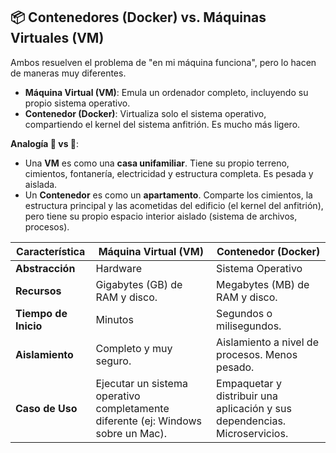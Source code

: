 ## 📦 Contenedores (Docker) vs. Máquinas Virtuales (VM)

Ambos resuelven el problema de "en mi máquina funciona", pero lo hacen de maneras muy diferentes.

  * **Máquina Virtual (VM)**: Emula un ordenador completo, incluyendo su propio sistema operativo.
  * **Contenedor (Docker)**: Virtualiza solo el sistema operativo, compartiendo el kernel del sistema anfitrión. Es mucho más ligero.

**Analogía 🏡 vs 🏢**:

  * Una **VM** es como una **casa unifamiliar**. Tiene su propio terreno, cimientos, fontanería, electricidad y estructura completa. Es pesada y aislada.
  * Un **Contenedor** es como un **apartamento**. Comparte los cimientos, la estructura principal y las acometidas del edificio (el kernel del anfitrión), pero tiene su propio espacio interior aislado (sistema de archivos, procesos).

| Característica   | Máquina Virtual (VM)                            | Contenedor (Docker)                               |
|------------------|-------------------------------------------------|---------------------------------------------------|
| **Abstracción** | Hardware                                        | Sistema Operativo                                 |
| **Recursos** | Gigabytes (GB) de RAM y disco.                  | Megabytes (MB) de RAM y disco.                    |
| **Tiempo de Inicio** | Minutos                                         | Segundos o milisegundos.                          |
| **Aislamiento** | Completo y muy seguro.                          | Aislamiento a nivel de procesos. Menos pesado.    |
| **Caso de Uso** | Ejecutar un sistema operativo completamente diferente (ej: Windows sobre un Mac). | Empaquetar y distribuir una aplicación y sus dependencias. Microservicios. |